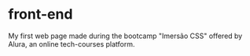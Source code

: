 # front-end
My first web page made during the bootcamp "Imersão CSS" offered by Alura, an online tech-courses platform. 

